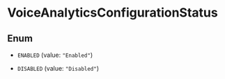

# VoiceAnalyticsConfigurationStatus

## Enum


* `ENABLED` (value: `"Enabled"`)

* `DISABLED` (value: `"Disabled"`)




